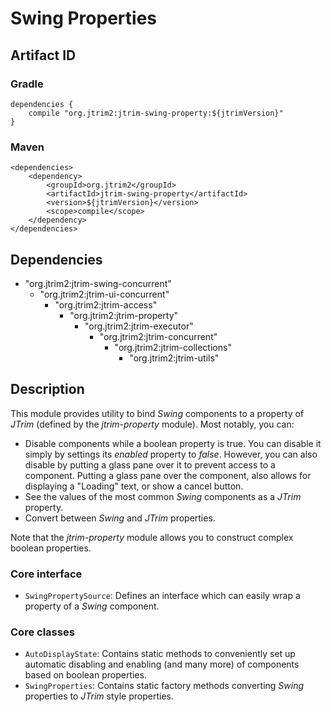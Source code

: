 Swing Properties
================

Artifact ID
-----------

### Gradle

    dependencies {
        compile "org.jtrim2:jtrim-swing-property:${jtrimVersion}"
    }

### Maven

    <dependencies>
        <dependency>
            <groupId>org.jtrim2</groupId>
            <artifactId>jtrim-swing-property</artifactId>
            <version>${jtrimVersion}</version>
            <scope>compile</scope>
        </dependency>
    </dependencies>


Dependencies
------------

- "org.jtrim2:jtrim-swing-concurrent"
  - "org.jtrim2:jtrim-ui-concurrent"
    - "org.jtrim2:jtrim-access"
      - "org.jtrim2:jtrim-property"
        - "org.jtrim2:jtrim-executor"
          - "org.jtrim2:jtrim-concurrent"
            - "org.jtrim2:jtrim-collections"
              - "org.jtrim2:jtrim-utils"


Description
-----------

This module provides utility to bind *Swing* components to a property of
*JTrim* (defined by the *jtrim-property* module). Most notably, you can:

- Disable components while a boolean property is true. You can disable it simply
  by settings its *enabled* property to *false*. However, you can also disable
  by putting a glass pane over it to prevent access to a component. Putting a
  glass pane over the component, also allows for displaying a "Loading" text, or
  show a cancel button.
- See the values of the most common *Swing* components as a *JTrim* property.
- Convert between *Swing* and *JTrim* properties.


Note that the *jtrim-property* module allows you to construct complex boolean
properties.


### Core interface

- `SwingPropertySource`: Defines an interface which can easily wrap a property
  of a *Swing* component.

### Core classes ###

- `AutoDisplayState`: Contains static methods to conveniently set up automatic
  disabling and enabling (and many more) of components based on boolean
  properties.
- `SwingProperties`: Contains static factory methods converting *Swing*
  properties to *JTrim* style properties.
